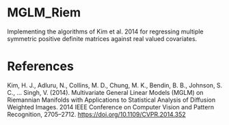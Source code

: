 # MGLM_Riem
Implementing the algorithms of Kim et al. 2014 for regressing multiple symmetric positive definite matrices against real valued covariates.

# References

Kim, H. J., Adluru, N., Collins, M. D., Chung, M. K., Bendin, B. B., Johnson, S. C., … Singh, V. (2014). Multivariate General Linear Models (MGLM) on Riemannian Manifolds with Applications to Statistical Analysis of Diffusion Weighted Images. 2014 IEEE Conference on Computer Vision and Pattern Recognition, 2705–2712. https://doi.org/10.1109/CVPR.2014.352

